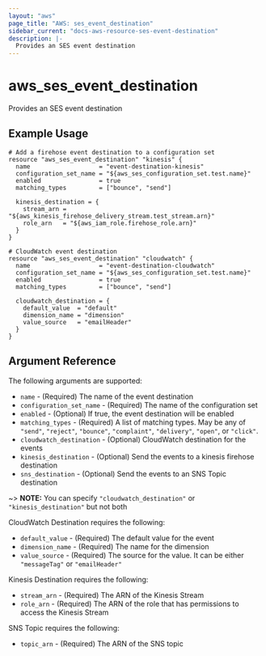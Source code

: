 ```yaml
---
layout: "aws"
page_title: "AWS: ses_event_destination"
sidebar_current: "docs-aws-resource-ses-event-destination"
description: |-
  Provides an SES event destination
---
```


# aws\_ses\_event_destination

Provides an SES event destination

## Example Usage

```hcl
# Add a firehose event destination to a configuration set
resource "aws_ses_event_destination" "kinesis" {
  name                   = "event-destination-kinesis"
  configuration_set_name = "${aws_ses_configuration_set.test.name}"
  enabled                = true
  matching_types         = ["bounce", "send"]

  kinesis_destination = {
    stream_arn = "${aws_kinesis_firehose_delivery_stream.test_stream.arn}"
    role_arn   = "${aws_iam_role.firehose_role.arn}"
  }
}

# CloudWatch event destination
resource "aws_ses_event_destination" "cloudwatch" {
  name                   = "event-destination-cloudwatch"
  configuration_set_name = "${aws_ses_configuration_set.test.name}"
  enabled                = true
  matching_types         = ["bounce", "send"]

  cloudwatch_destination = {
    default_value  = "default"
    dimension_name = "dimension"
    value_source   = "emailHeader"
  }
}
```

## Argument Reference

The following arguments are supported:

* `name` - (Required) The name of the event destination
* `configuration_set_name` - (Required) The name of the configuration set
* `enabled` - (Optional) If true, the event destination will be enabled
* `matching_types` - (Required) A list of matching types. May be any of `"send"`, `"reject"`, `"bounce"`, `"complaint"`, `"delivery"`, `"open"`, or `"click"`.
* `cloudwatch_destination` - (Optional) CloudWatch destination for the events
* `kinesis_destination` - (Optional) Send the events to a kinesis firehose destination
* `sns_destination` - (Optional) Send the events to an SNS Topic destination

~> **NOTE:** You can specify `"cloudwatch_destination"` or `"kinesis_destination"` but not both

CloudWatch Destination requires the following:

* `default_value` - (Required) The default value for the event
* `dimension_name` - (Required) The name for the dimension
* `value_source` - (Required) The source for the value. It can be either `"messageTag"` or `"emailHeader"`

Kinesis Destination requires the following:

* `stream_arn` - (Required) The ARN of the Kinesis Stream
* `role_arn` - (Required) The ARN of the role that has permissions to access the Kinesis Stream

SNS Topic requires the following:

* `topic_arn` - (Required) The ARN of the SNS topic

